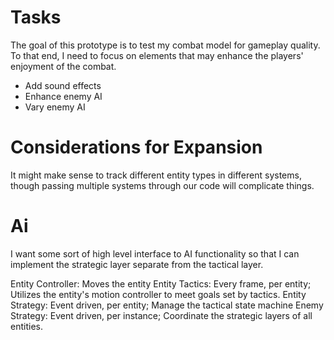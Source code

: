 # Tasks

The goal of this prototype is to test my combat model for gameplay quality. To
that end, I need to focus on elements that may enhance the players' enjoyment
of the combat.

- Add sound effects
- Enhance enemy AI
- Vary enemy AI   

# Considerations for Expansion 

It might make sense to track different entity types in different systems, though
passing multiple systems through our code will complicate things.

# Ai

I want some sort of high level interface to AI functionality so that I can implement
the strategic layer separate from the tactical layer.


Entity Controller: Moves the entity
Entity Tactics: Every frame, per entity; Utilizes the entity's motion controller to meet goals set by tactics.
Entity Strategy: Event driven, per entity; Manage the tactical state machine
Enemy Strategy: Event driven, per instance; Coordinate the strategic layers of all entities.
